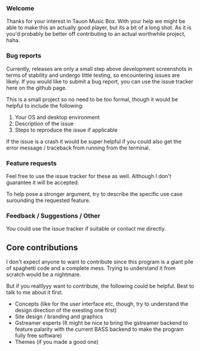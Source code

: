 ### Welcome

Thanks for your interest in Tauon Music Box. With your help we might be able to make this an actually good player, but its a bit of a long shot.
As it is you'd probably be better off contributing to an actual worthwhile project, haha.

### Bug reports

Currently, releases are only a small step above development screenshots in terms of stability and undergo little testing, 
so encountering issues are likely. If you would like to submit a bug report, you can use the issue tracker here on the github page.

This is a small project so no need to be too formal, though it would be helpful to include the following:

1) Your OS and desktop environment
2) Description of the issue
3) Steps to reproduce the issue if applicable

If the issue is a crash it would be super helpful if you could also get the error message / traceback from running from the terminal.

### Feature requests

Feel free to use the issue tracker for these as well. Although I don't guarantee it will be accepted.

To help pose a stronger argument, try to describe the specific use case surounding the requested feature.

### Feedback / Suggestions / Other

You could use the issue tracker if suitable or contact me directly.

## Core contributions

I don't expect anyone to want to contribute since this program is a giant pile of spaghetti code and a complete mess.
Trying to understand it from scratch would be a nightmare.

But if you realllyyy want to contribute, the following could be helpful. Best to talk to me about it first.

 - Concepts (like for the user interface etc, though, try to understand the design direction of the exesting one first)
 - Site design / branding and graphics
 - Gstreamer experts (It might be nice to bring the gstreamer backend to feature palarity with the current BASS backend to make the program fully free software)
 - Themes (if you made a good one)


